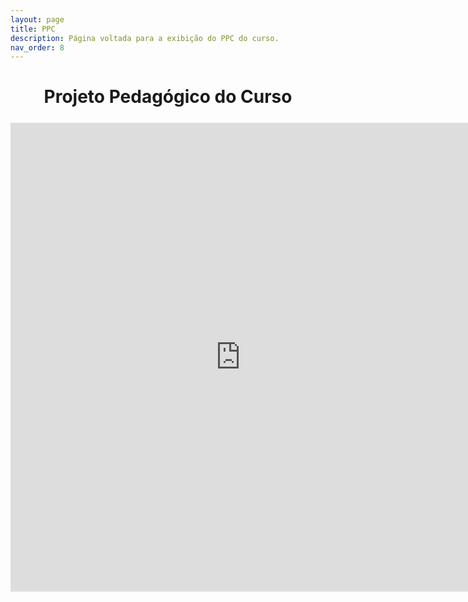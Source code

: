 ```yaml
---
layout: page
title: PPC
description: Página voltada para a exibição do PPC do curso.
nav_order: 8
---
```


<h1 align="center" style="margin-bottom: 25px;"><span style='font-weight: bold;'>Projeto Pedagógico do Curso</span></h1>

<iframe src="https://docs.google.com/gview?url=https://organizadorif.github.io/COMP4/assets/pdfs/ppc.pdf&embedded=true" style="width:735px; height:750px;" frameborder="0"></iframe>
